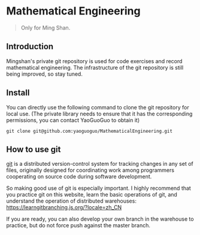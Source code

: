 # Mathematical Engineering
> Only for Ming Shan.

## Introduction
Mingshan's private git repository is used for code exercises and record mathematical engineering. The infrastructure of the git repository is still being improved, so stay tuned.

## Install
You can directly use the following command to clone the git repository for local use. (The private library needs to ensure that it has the corresponding permissions, you can contact YaoGuoGuo to obtain it)

````
git clone git@github.com:yaoguoguo/MathematicalEngineering.git
````

## How to use git
[git](https://git-scm.com/) is a distributed version-control system for tracking changes in any set of files, originally designed for coordinating work among programmers cooperating on source code during software development.

So making good use of git is especially important. I highly recommend that you practice git on this website, learn the basic operations of git, and understand the operation of distributed warehouses: https://learngitbranching.js.org/?locale=zh_CN

If you are ready, you can also develop your own branch in the warehouse to practice, but do not force push against the master branch.